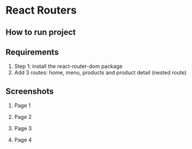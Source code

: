 # React Routers

## How to run project

## Requirements

1. Step 1: install the react-router-dom package
2. Add 3 routes: home, menu, products and product detail (nested route)

## Screenshots

1. Page 1

2. Page 2

3. Page 3

4. Page 4
